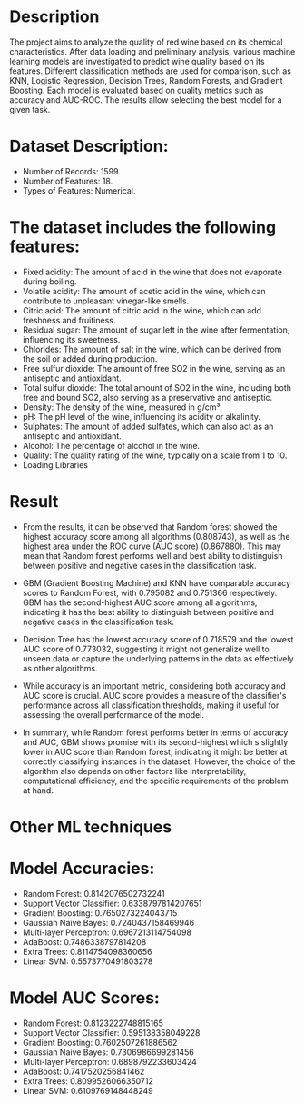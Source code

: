 
# Description

The project aims to analyze the quality of red wine based on its chemical characteristics.
After data loading and preliminary analysis, various machine learning models are investigated to predict wine quality based on its features.
Different classification methods are used for comparison, such as KNN, Logistic Regression, Decision Trees, Random Forests, and Gradient Boosting. Each model is evaluated based on quality metrics such as accuracy and AUC-ROC. The results allow selecting the best model for a given task.

# Dataset Description:

- Number of Records: 1599.
- Number of Features: 18.
- Types of Features: Numerical.

# The dataset includes the following features:
- Fixed acidity: The amount of acid in the wine that does not evaporate during boiling.
- Volatile acidity: The amount of acetic acid in the wine, which can contribute to unpleasant vinegar-like smells.
- Citric acid: The amount of citric acid in the wine, which can add freshness and fruitiness.
- Residual sugar: The amount of sugar left in the wine after fermentation, influencing its sweetness.
- Chlorides: The amount of salt in the wine, which can be derived from the soil or added during production.
- Free sulfur dioxide: The amount of free SO2 in the wine, serving as an antiseptic and antioxidant.
- Total sulfur dioxide: The total amount of SO2 in the wine, including both free and bound SO2, also serving as a preservative and antiseptic.
- Density: The density of the wine, measured in g/cm³.
- pH: The pH level of the wine, influencing its acidity or alkalinity.
- Sulphates: The amount of added sulfates, which can also act as an antiseptic and antioxidant.
- Alcohol: The percentage of alcohol in the wine.
- Quality: The quality rating of the wine, typically on a scale from 1 to 10.
- Loading Libraries

# Result
- From the results, it can be observed that Random forest showed the highest accuracy score among all algorithms (0.808743), as well as the highest area under the ROC curve (AUC score) (0.867880). This may mean that Random forest performs well and best ability to distinguish between positive and negative cases in the classification task.

- GBM (Gradient Boosting Machine) and KNN have comparable accuracy scores to Random Forest, with 0.795082 and 0.751366 respectively. GBM has the second-highest AUC score among all algorithms, indicating it has the best ability to distinguish between positive and negative cases in the classification task.

- Decision Tree has the lowest accuracy score of 0.718579 and the lowest AUC score of 0.773032, suggesting it might not generalize well to unseen data or capture the underlying patterns in the data as effectively as other algorithms.

- While accuracy is an important metric, considering both accuracy and AUC score is crucial. AUC score provides a measure of the classifier's performance across all classification thresholds, making it useful for assessing the overall performance of the model.

- In summary, while Random forest performs better in terms of accuracy and AUC, GBM shows promise with its second-highest which s slightly lower in AUC score than Random forest, indicating it might be better at correctly classifying instances in the dataset. However, the choice of the algorithm also depends on other factors like interpretability, computational efficiency, and the specific requirements of the problem at hand.


# Other ML techniques

# Model Accuracies:
- Random Forest: 0.8142076502732241
- Support Vector Classifier: 0.6338797814207651
- Gradient Boosting: 0.7650273224043715
- Gaussian Naive Bayes: 0.7240437158469946
- Multi-layer Perceptron: 0.6967213114754098
- AdaBoost: 0.7486338797814208
- Extra Trees: 0.8114754098360656
- Linear SVM: 0.5573770491803278

#  Model AUC Scores:
- Random Forest: 0.8123222748815165
- Support Vector Classifier: 0.595138358049228
- Gradient Boosting: 0.7602507261886562
- Gaussian Naive Bayes: 0.7306986699281456
- Multi-layer Perceptron: 0.6898792233603424
- AdaBoost: 0.7417520256841462
- Extra Trees: 0.8099526066350712
- Linear SVM: 0.6109769148448249
